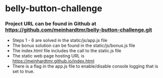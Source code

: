 # belly-button-challenge

### Project URL can be found in Github at https://github.com/meinhardtmr/belly-button-challenge.git

- Steps 1 - 6 are solved in the static/js/app.js file
- The bonus solution can be found in the static/js/bonus.js file
- The index.html file includes the call to the static.js file
- The static web page hosting URL is https://meinhardtmr.github.io/index.html
- There is a flag in the app.js file to enable/disable console logging that is set to true.  



